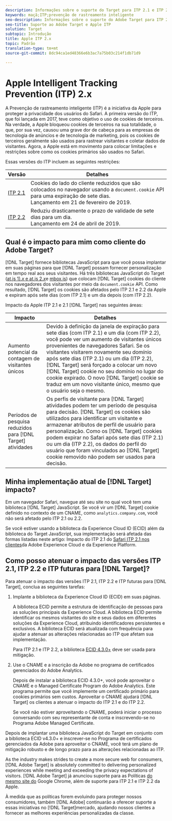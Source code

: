 ```yaml
---
description: Informações sobre o suporte do Target para ITP 2.1 e ITP 2.2 da Apple por meio da biblioteca da Experience Cloud ID (ECID) 4.3.
keywords: maçã;ITP;prevenção de rastreamento inteligente
seo-description: Informações sobre o suporte do Adobe Target para ITP 2.1 e ITP 2.2 da Apple por meio da biblioteca da Experience Cloud ID (ECID) 4.3.
seo-title: Suporte ao Adobe Target e Apple ITP
solution: Target
subtopic: Introdução
title: Apple ITP 2.x
topic: Padrão
translation-type: tm+mt
source-git-commit: 8dc94ca1ed48366e6b3ac7a75b03c214f1db71d9

---
```



# Apple Intelligent Tracking Prevention (ITP) 2.x

A Prevenção de rastreamento inteligente (ITP) é a iniciativa da Apple para proteger a privacidade dos usuários do Safari. A primeira versão do ITP, que foi lançada em 2017, teve como objetivo o uso de cookies de terceiros. Na verdade, a Apple bloqueou cookies de terceiros na sua totalidade, o que, por sua vez, causou uma grave dor de cabeça para as empresas de tecnologia de anúncios e de tecnologia de marketing, pois os cookies de terceiros geralmente são usados para rastrear visitantes e coletar dados de visitantes. Agora, a Apple está em movimento para colocar limitações e restrições sobre como os cookies primários são usados no Safari.

Essas versões do ITP incluem as seguintes restrições:

| Versão | Detalhes |
| --- | --- |
| [ITP 2.1](https://webkit.org/blog/8613/intelligent-tracking-prevention-2-1/) | Cookies do lado do cliente reduzidos que são colocados no navegador usando a `document.cookie` API para uma expiração de sete dias.<br>Lançamento em 21 de fevereiro de 2019. |
| [ITP 2.2](https://webkit.org/blog/8828/intelligent-tracking-prevention-2-2/) | Reduziu drasticamente o prazo de validade de sete dias para um dia.<br>Lançamento em 24 de abril de 2019. |

## Qual é o impacto para mim como cliente do Adobe Target?

[!DNL Target] fornece bibliotecas JavaScript para que você possa implantar em suas páginas para que [!DNL Target] possam fornecer personalização em tempo real aos seus visitantes. Há três bibliotecas JavaScript do Target ([at.js 1).*x* e at.js 2.*x*](/help/c-implementing-target/c-implementing-target-for-client-side-web/c-how-atjs-works/how-atjs-works.md)e [mbox.js](/help/c-implementing-target/c-implementing-target-for-client-side-web/t-mbox-download/mbox-download.md)) que colocam [!DNL Target] cookies do cliente nos navegadores dos visitantes por meio da `document.cookie` API. Como resultado, [!DNL Target] os cookies são afetados pelo ITP 2.1 e 2.2 da Apple e expiram após sete dias (com ITP 2.1) e um dia depois (com ITP 2.2).

Impacto da Apple ITP 2.1 e 2.1 [!DNL Target] nas seguintes áreas:

| Impacto | Detalhes |
| --- | --- |
| Aumento potencial da contagem de visitantes únicos | Devido à definição da janela de expiração para sete dias (com ITP 2.1) e um dia (com ITP 2.2), você pode ver um aumento de visitantes únicos provenientes de navegadores Safari. Se os visitantes visitarem novamente seu domínio após sete dias (ITP 2.1) ou um dia (ITP 2.2), [!DNL Target] será forçado a colocar um novo [!DNL Target] cookie no seu domínio no lugar do cookie expirado. O novo [!DNL Target] cookie se traduz em um novo visitante único, mesmo que o usuário seja o mesmo. |
| Períodos de pesquisa reduzidos para [!DNL Target] atividades | Os perfis de visitante para [!DNL Target] atividades podem ter um período de pesquisa para decisão. [!DNL Target] os cookies são utilizados para identificar um visitante e armazenar atributos de perfil de usuário para personalização. Como os [!DNL Target] cookies podem expirar no Safari após sete dias (ITP 2.1) ou um dia (ITP 2.2), os dados do perfil do usuário que foram vinculados ao [!DNL Target] cookie removido não podem ser usados para decisão. |

## Minha implementação atual de [!DNL Target] impacto?

Em um navegador Safari, navegue até seu site no qual você tem uma biblioteca [!DNL Target] JavaScript. Se você vir um [!DNL Target] cookie definido no contexto de um CNAME, como `analytics.company.com`, você não será afetado pelo ITP 2.1 ou 2.2.

Se você estiver usando a biblioteca da Experience Cloud ID (ECID) além da biblioteca do Target JavaScript, sua implementação será afetada das formas listadas neste artigo: Impacto do ITP 2.1 do [Safari ITP 2.1 nos clientes](https://medium.com/adobetech/safari-itp-2-1-impact-on-adobe-experience-cloud-customers-9439cecb55ac)da Adobe Experience Cloud e da Experience Platform.

## Como posso atenuar o impacto das versões ITP 2.1, ITP 2.2 e ITP futuras para [!DNL Target]?

Para atenuar o impacto das versões ITP 2.1, ITP 2.2 e ITP futuras para [!DNL Target], conclua as seguintes tarefas:

1. Implante a biblioteca da Experience Cloud ID (ECID) em suas páginas.

   A biblioteca ECID permite a estrutura de identificação de pessoas para as soluções principais da Experience Cloud. A biblioteca ECID permite identificar os mesmos visitantes do site e seus dados em diferentes soluções da Experience Cloud, atribuindo identificadores persistentes e exclusivos. A biblioteca ECID será atualizada com frequência para ajudar a atenuar as alterações relacionadas ao ITP que afetam sua implementação.

   Para ITP 2.1 e ITP 2.2, a biblioteca [ECID 4.3.0+](https://docs.adobe.com/content/help/en/id-service/using/release-notes/release-notes.html) deve ser usada para mitigação.

1. Use o CNAME e a inscrição da Adobe no programa de certificados gerenciados do Adobe Analytics.

   Depois de instalar a biblioteca ECID 4.3.0+, você pode aproveitar o CNAME e o Managed Certificate Program do Adobe Analytics. Este programa permite que você implemente um certificado primário para cookies primários sem custos. Aproveitar o CNAME ajudará [!DNL Target] os clientes a atenuar o impacto do ITP 2.1 e do ITP 2.2.

   Se você não estiver aproveitando o CNAME, poderá iniciar o processo conversando com seu representante de conta e inscrevendo-se no Programa [](https://docs.adobe.com/content/help/en/core-services/interface/ec-cookies/cookies-first-party.html#adobe-managed-certificate-program)Adobe Managed Certificate.

Depois de implantar uma biblioteca JavaScript do Target em conjunto com a biblioteca ECID v4.3.0+ e inscrever-se no Programa de certificados gerenciados da Adobe para aproveitar o CNAME, você terá um plano de mitigação robusto e de longo prazo para as alterações relacionadas ao ITP.

As the industry makes strides to create a more secure web for consumers, [!DNL Adobe Target] is absolutely committed to delivering personalized experiences while meeting and exceeding the privacy expectations of visitors. [!DNL Adobe Target] já anunciou suporte para as Políticas [do mesmo site do](/help/c-implementing-target/c-considerations-before-you-implement-target/c-privacy/google-chrome-samesite-cookie-policies.md) Google Chrome, além de suporte para ITP 2.1 e ITP 2.2 da Apple.

À medida que as políticas forem evoluindo para proteger nossos consumidores, também [!DNL Adobe] continuarão a oferecer suporte a essas iniciativas no [!DNL Target]mercado, ajudando nossos clientes a fornecer as melhores experiências personalizadas da classe.
